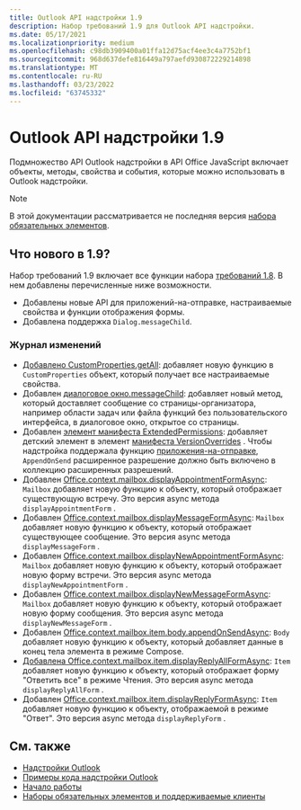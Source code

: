 ```yaml
---
title: Outlook API надстройки 1.9
description: Набор требований 1.9 для Outlook API надстройки.
ms.date: 05/17/2021
ms.localizationpriority: medium
ms.openlocfilehash: c98db3909400a01ffa12d75acf4ee3c4a7752bf1
ms.sourcegitcommit: 968d637defe816449a797aefd930872229214898
ms.translationtype: MT
ms.contentlocale: ru-RU
ms.lasthandoff: 03/23/2022
ms.locfileid: "63745332"
---
```

# <a name="outlook-add-in-api-requirement-set-19"></a>Outlook API надстройки 1.9

Подмножество API Outlook надстройки в API Office JavaScript включает объекты, методы, свойства и события, которые можно использовать в Outlook надстройки.

> [!NOTE]
> В этой документации рассматривается не последняя версия [набора обязательных элементов](../../requirement-sets/outlook-api-requirement-sets.md).

## <a name="whats-new-in-19"></a>Что нового в 1.9?

Набор требований 1.9 включает все функции набора [требований 1.8](../requirement-set-1.8/outlook-requirement-set-1.8.md). В нем добавлены перечисленные ниже возможности.

- Добавлены новые API для приложений-на-отправке, настраиваемые свойства и функции отображения формы.
- Добавлена поддержка `Dialog.messageChild`.

### <a name="change-log"></a>Журнал изменений

- [Добавлено CustomProperties.getAll](/javascript/api/outlook/office.customproperties?view=outlook-js-1.9&preserve-view=true#outlook-office-customproperties-getall-member(1)): добавляет новую функцию в `CustomProperties` объект, который получает все настраиваемые свойства.
- Добавлен [диалоговое окно.messageChild](../../../develop/dialog-api-in-office-add-ins.md#pass-information-to-the-dialog-box): добавляет новый метод, который доставляет сообщение со страницы-организатора, например области задач или файла функций без пользовательского интерфейса, в диалоговое окно, открытое со страницы.
- Добавлен [элемент манифеста ExtendedPermissions](../../manifest/extendedpermissions.md): добавляет детский элемент в элемент [манифеста VersionOverrides](../../manifest/versionoverrides.md) . Чтобы надстройка поддержала функцию [приложения-на-отправке](../../../outlook/append-on-send.md), `AppendOnSend` расширенное разрешение должно быть включено в коллекцию расширенных разрешений.
- Добавлен [Office.context.mailbox.displayAppointmentFormAsync](/javascript/api/outlook/office.mailbox?view=outlook-js-1.9&preserve-view=true#outlook-office-mailbox-displayappointmentformasync-member(1)): `Mailbox` добавляет новую функцию к объекту, который отображает существующую встречу. Это версия async метода `displayAppointmentForm` .
- Добавлен [Office.context.mailbox.displayMessageFormAsync](/javascript/api/outlook/office.mailbox?view=outlook-js-1.9&preserve-view=true#outlook-office-mailbox-displaymessageformasync-member(1)): `Mailbox` добавляет новую функцию к объекту, который отображает существующее сообщение. Это версия async метода `displayMessageForm` .
- Добавлен [Office.context.mailbox.displayNewAppointmentFormAsync](/javascript/api/outlook/office.mailbox?view=outlook-js-1.9&preserve-view=true#outlook-office-mailbox-displaynewappointmentformasync-member(1)): `Mailbox` добавляет новую функцию к объекту, который отображает новую форму встречи. Это версия async метода `displayNewAppointmentForm` .
- Добавлен [Office.context.mailbox.displayNewMessageFormAsync](/javascript/api/outlook/office.mailbox?view=outlook-js-1.9&preserve-view=true#outlook-office-mailbox-displaynewmessageformasync-member(1)): `Mailbox` добавляет новую функцию к объекту, который отображает новую форму сообщения. Это версия async метода `displayNewMessageForm` .
- Добавлен [Office.context.mailbox.item.body.appendOnSendAsync](/javascript/api/outlook/office.body?view=outlook-js-1.9&preserve-view=true#outlook-office-body-appendonsendasync-member(1)): `Body` добавляет новую функцию к объекту, который добавляет данные в конец тела элемента в режиме Compose.
- [Добавлена Office.context.mailbox.item.displayReplyAllFormAsync](office.context.mailbox.item.md#methods): `Item` добавляет новую функцию к объекту, который отображает форму "Ответить все" в режиме Чтения. Это версия async метода `displayReplyAllForm` .
- Добавлен [Office.context.mailbox.item.displayReplyFormAsync](office.context.mailbox.item.md#methods): `Item` добавляет новую функцию к объекту, отображаемой в режиме "Ответ". Это версия async метода `displayReplyForm` .

## <a name="see-also"></a>См. также

- [Надстройки Outlook](../../../outlook/outlook-add-ins-overview.md)
- [Примеры кода надстройки Outlook](https://developer.microsoft.com/outlook/gallery/?filterBy=Outlook,Samples,Add-ins)
- [Начало работы](../../../quickstarts/outlook-quickstart.md)
- [Наборы обязательных элементов и поддерживаемые клиенты](../../requirement-sets/outlook-api-requirement-sets.md)
